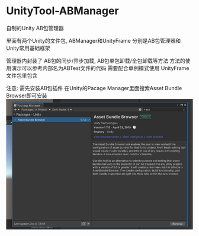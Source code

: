 # UnityTool-ABManager
自制的Unity AB包管理器

里面有两个Unity的文件包, ABManager和UnityFrame
分别是AB包管理器和Unity常用基础框架

管理器内封装了 AB包的同步/异步加载, AB包单包卸载/全包卸载等方法
方法的使用演示可以参考内部名为ABTest文件的代码
需要配合单例模式使用 UnityFrame文件包里包含

注意:
需先安装AB包插件
在Unity的Pacage Manager里面搜索Asset Bundle Browser即可安装
![示例图片](Image.png)

